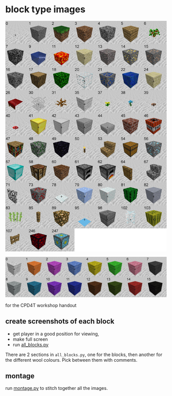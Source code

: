 # block type images

![all blocks](blocks.jpg)

![wool colours](wool_types.jpg)

for the CPD4T workshop handout

## create screenshots of each block

* get player in a good position for viewing,
* make full screen
* run [all_blocks.py](all_blocks.py)

There are 2 sections in `all_blocks.py`, one for the blocks, then another for the different wool colours. Pick between them with comments.

## montage

run [montage.py](montage.py) to stitch together all the images.

